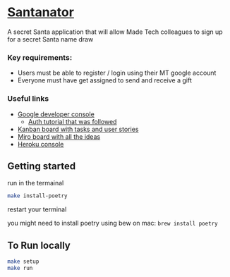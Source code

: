 # [Santanator](https://santanator.herokuapp.com/)

A secret Santa application that will allow Made Tech colleagues to sign up for a secret Santa name draw

### Key requirements:
- Users must be able to register / login using their MT google account
- Everyone must have get assigned to send and receive a gift

### Useful links 
- [Google developer console](https://console.developers.google.com/apis/credentials?project=santanator&supportedpurview=project)
  - [Auth tutorial that was followed](https://medium.com/trabe/oauth-authentication-in-django-with-social-auth-c67a002479c1)
- [Kanban board with tasks and user stories](https://github.com/madetech/santanator/projects/1)
- [Miro board with all the ideas](https://miro.com/app/board/o9J_lb_l79E=/)
- [Heroku console](https://dashboard.heroku.com/apps/santanator/settings)

## Getting started
run in the termainal
```bash
make install-poetry
```
restart your terminal

you might need to install poetry using bew on mac: `brew install poetry`

## To Run locally
```bash
make setup
make run
```
